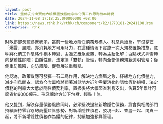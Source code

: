 ```yaml
---
layout: post
title: 藍佛安指出實施大規模置換措施意味化債工作思路根本轉變
date: 2024-11-08 17:18:25.000000000 +08:00
link: https://news.rthk.hk/rthk/ch/component/k2/1778181-20241108.htm
categories: rthk
---
```


財政部部長藍佛安表示，當前一些地方隱性債務規模大、利息負擔重，不但存在「爆雷」風險，亦消耗地方可用財力，在這種情況下實施一次大規模置換措施，意味將化債工作思路作根本轉變，由過去應急處置，轉為主動化解；由點狀式排雷轉向整體性除險；由隱性債、法定債「雙軌」管理，轉向全部債務規範透明管理；從側重防風險，向防風險、促發展並重轉變。

他認為，政策效應可發揮一石二鳥作用，解決地方燃眉之急，紓緩地方化債壓力，減少利息開支，認為今次置換將顯著減低地方近年需要消化的隱性債務規模，法定債務的利率大大低於隱性債務利率，置換後將大幅節省利息支出，估算5年累計可節省約6000億元。形容讓地方卸下包袱，輕裝上陣。

他又提到，解決存量債務風險同時，必須堅決遏制新增隱性債務，將會與相關部門持續保持零容忍的高壓監管態勢，對新增隱性債務，發現一起、查處一起、問責一起，將不新增隱性債務作為鐵的紀律，持續加強預算管理。
